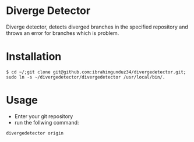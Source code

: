# Diverge Detector

Diverge detector, detects diverged branches in the specified repository and throws an error for branches which is problem. 

# Installation

```shell
$ cd ~/;git clone git@github.com:ibrahimgunduz34/divergedetector.git; sudo ln -s ~/divergedetector/divergedetector /usr/local/bin/.
```

# Usage
* Enter your git repository
* run the follwing command:
```shell
divergedetector origin
```

